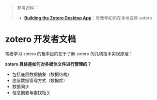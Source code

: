 > 参考资料：
>
> - [**Building the Zotero Desktop App**](https://www.zotero.org/support/dev/client_coding/building_the_desktop_app)：有教学如何在本地变异 zotero

# zotero 开发者文档

笔者学习 zotero 的根本目的在于了解 zotero 的几项技术实现原理：

**zotero 具体是如何对多媒体文件进行管理的？**

- 包括底层数据抽象（数据结构）
- 底层数据管理方式（数据库）
- 数据同步
- 信息摘要与查找相关



